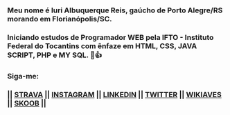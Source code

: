 ### Meu nome é Iuri Albuquerque Reis, gaúcho de Porto Alegre/RS morando em Florianópolis/SC.
### Iniciando estudos de Programador WEB pela IFTO - Instituto Federal do Tocantins com ênfaze em HTML, CSS, JAVA SCRIPT, PHP e MY SQL. 🖖👍

### Siga-me:
### || <a href="http://strava.com/athletes/3749009/badge">STRAVA</a> || <a href="https://www.instagram.com/iareis/">INSTAGRAM</A> || <a href="https://www.linkedin.com/feed/">LINKEDIN</A> || <a href="https://twitter.com/iareis">TWITTER</A> || <a href="https://www.wikiaves.com.br/midias.php?t=u&u=14010">WIKIAVES</A> || <a href="https://www.skoob.com.br/usuario/1193489">SKOOB</A> ||
<!--
**iareis/iareis** is a ✨ _special_ ✨ repository because its `README.md` (this file) appears on your GitHub profile.

Here are some ideas to get you started:

- 🔭 I’m currently working on ...
- 🌱 I’m currently learning ...
- 👯 I’m looking to collaborate on ...
- 🤔 I’m looking for help with ...
- 💬 Ask me about ...
- 📫 How to reach me: ...
- 😄 Pronouns: ...
- ⚡ Fun fact: ...
-->
